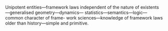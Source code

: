 Unipotent entities—framework laws independent of the nature of existents—generalised geometry—dynamics— statistics—semantics—logic—common character of frame- work sciences—knowledge of framework laws older than history—simple and primitive.